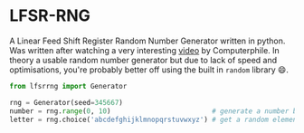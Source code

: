 # LFSR-RNG
A Linear Feed Shift Register Random Number Generator written in python. Was written after watching a very interesting [video](https://www.youtube.com/watch?v=Ks1pw1X22y4&t=162s&ab_channel=Computerphile) by Computerphile. In theory a usable random number generator but due to lack of speed and optimisations, you're probably better off using the built in `random` library :smile:.

```python
from lfsrrng import Generator

rng = Generator(seed=345667)
number = rng.range(0, 10)                         # generate a number between 0 and 10 (10 not included)
letter = rng.choice('abcdefghijklmnopqrstuvwxyz') # get a random element from an iterable
```


